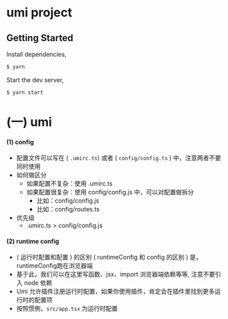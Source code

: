 # umi project

## Getting Started

Install dependencies,

```bash
$ yarn
```

Start the dev server,

```bash
$ yarn start
```

# (一) umi
#### (1) config
- 配置文件可以写在 ( `.umirc.ts`) 或者 ( `config/config.ts` ) 中，注意两者不要同时使用
- 如何做区分
  - 如果配置不复杂：使用 .umirc.ts
  - 如果配置很复杂：使用 config/config.js 中，可以对配置做拆分
    -  比如：config/config.js
    -  比如：config/routes.ts
- 优先级
  - .umirc.ts  >  config/config.js
#### (2) runtime config
- ( 运行时配置和配置 ) 的区别 ( runtimeConfig 和 config 的区别 ) 是，runtimeConfig跑在浏览器端
- 基于此，我们可以在这里写函数、jsx、import 浏览器端依赖等等, 注意不要引入 node 依赖
- Umi 允许插件注册运行时配置，如果你使用插件，肯定会在插件里找到更多运行时的配置项
- 按照惯例，`src/app.tsx` 为运行时配置
